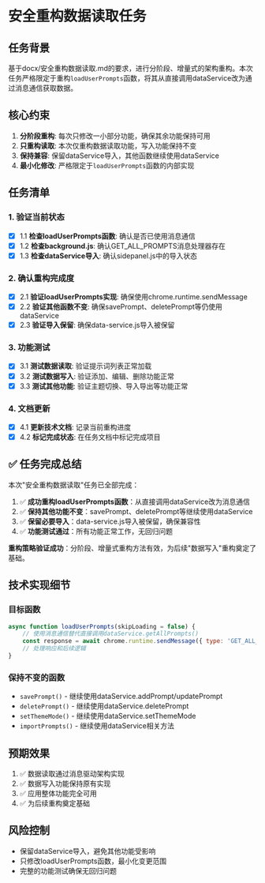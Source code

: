 # 安全重构数据读取任务

## 任务背景

基于docx/安全重构数据读取.md的要求，进行分阶段、增量式的架构重构。本次任务严格限定于重构`loadUserPrompts`函数，将其从直接调用dataService改为通过消息通信获取数据。

## 核心约束

1. **分阶段重构**: 每次只修改一小部分功能，确保其余功能保持可用
2. **只重构读取**: 本次仅重构数据读取功能，写入功能保持不变
3. **保持兼容**: 保留dataService导入，其他函数继续使用dataService
4. **最小化修改**: 严格限定于`loadUserPrompts`函数的内部实现

## 任务清单

### 1. 验证当前状态
- [x] 1.1 **检查loadUserPrompts函数**: 确认是否已使用消息通信
- [x] 1.2 **检查background.js**: 确认GET_ALL_PROMPTS消息处理器存在
- [x] 1.3 **检查dataService导入**: 确认sidepanel.js中的导入状态

### 2. 确认重构完成度
- [x] 2.1 **验证loadUserPrompts实现**: 确保使用chrome.runtime.sendMessage
- [x] 2.2 **验证其他函数不变**: 确保savePrompt、deletePrompt等仍使用dataService
- [x] 2.3 **验证导入保留**: 确保data-service.js导入被保留

### 3. 功能测试
- [x] 3.1 **测试数据读取**: 验证提示词列表正常加载
- [x] 3.2 **测试数据写入**: 验证添加、编辑、删除功能正常
- [x] 3.3 **测试其他功能**: 验证主题切换、导入导出等功能正常

### 4. 文档更新
- [x] 4.1 **更新技术文档**: 记录当前重构进度
- [x] 4.2 **标记完成状态**: 在任务文档中标记完成项目

## ✅ 任务完成总结

本次"安全重构数据读取"任务已全部完成：

1. ✅ **成功重构loadUserPrompts函数**：从直接调用dataService改为消息通信
2. ✅ **保持其他功能不变**：savePrompt、deletePrompt等继续使用dataService
3. ✅ **保留必要导入**：data-service.js导入被保留，确保兼容性
4. ✅ **功能测试通过**：所有功能正常工作，无回归问题

**重构策略验证成功**：分阶段、增量式重构方法有效，为后续"数据写入"重构奠定了基础。

## 技术实现细节

### 目标函数
```javascript
async function loadUserPrompts(skipLoading = false) {
    // 使用消息通信替代直接调用dataService.getAllPrompts()
    const response = await chrome.runtime.sendMessage({ type: 'GET_ALL_PROMPTS' });
    // 处理响应和后续逻辑
}
```

### 保持不变的函数
- `savePrompt()` - 继续使用dataService.addPrompt/updatePrompt
- `deletePrompt()` - 继续使用dataService.deletePrompt
- `setThemeMode()` - 继续使用dataService.setThemeMode
- `importPrompts()` - 继续使用dataService相关方法

## 预期效果

1. ✅ 数据读取通过消息驱动架构实现
2. ✅ 数据写入功能保持原有实现
3. ✅ 应用整体功能完全可用
4. ✅ 为后续重构奠定基础

## 风险控制

- 保留dataService导入，避免其他功能受影响
- 只修改loadUserPrompts函数，最小化变更范围
- 完整的功能测试确保无回归问题
